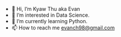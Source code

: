 - 👋 Hi, I’m Kyaw Thu aka Evan
- 👀 I’m interested in Data Science.
- 🌱 I’m currently learning Python.
- 📫 How to reach me evanch98@gmail.com

<!---
evanch98/evanch98 is a ✨ special ✨ repository because its `README.md` (this file) appears on your GitHub profile.
You can click the Preview link to take a look at your changes.
--->
